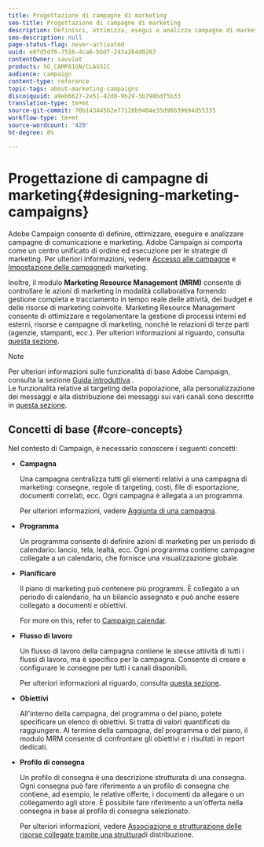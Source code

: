 ```yaml
---
title: Progettazione di campagne di marketing
seo-title: Progettazione di campagne di marketing
description: Definisci, ottimizza, esegui e analizza campagne di marketing.
seo-description: null
page-status-flag: never-activated
uuid: e0fd5df6-7516-4ca6-bbdf-243a264d0283
contentOwner: sauviat
products: SG_CAMPAIGN/CLASSIC
audience: campaign
content-type: reference
topic-tags: about-marketing-campaigns
discoiquuid: a9eb6627-2e51-42d0-9b29-5b798bdf5b33
translation-type: tm+mt
source-git-commit: 70b143445b2e77128b9404e35d96b39694d55335
workflow-type: tm+mt
source-wordcount: '420'
ht-degree: 8%

---
```



# Progettazione di campagne di marketing{#designing-marketing-campaigns}

 Adobe Campaign consente di definire, ottimizzare, eseguire e analizzare campagne di comunicazione e marketing.  Adobe Campaign si comporta come un centro unificato di ordine ed esecuzione per le strategie di marketing. Per ulteriori informazioni, vedere [Accesso alle campagne](../../campaign/using/accessing-campaigns.md) e [Impostazione delle campagne](../../campaign/using/setting-up-marketing-campaigns.md)di marketing.

Inoltre, il modulo **Marketing Resource Management (MRM)** consente di controllare le azioni di marketing in modalità collaborativa fornendo gestione completa e tracciamento in tempo reale delle attività, dei budget e delle risorse di marketing coinvolte. Marketing Resource Management consente di ottimizzare e regolamentare la gestione di processi interni ed esterni, risorse e campagne di marketing, nonché le relazioni di terze parti (agenzie, stampanti, ecc.). Per ulteriori informazioni al riguardo, consulta [questa sezione](../../campaign/using/about-marketing-resource-management.md).

>[!NOTE]
>
>Per ulteriori informazioni sulle funzionalità di base  Adobe Campaign, consulta la sezione [Guida introduttiva](../../platform/using/about-adobe-campaign-classic.md) .\
>Le funzionalità relative al targeting della popolazione, alla personalizzazione dei messaggi e alla distribuzione dei messaggi sui vari canali sono descritte in [questa sezione](../../delivery/using/steps-about-delivery-creation-steps.md).

## Concetti di base {#core-concepts}

Nel contesto di Campaign, è necessario conoscere i seguenti concetti:

* **Campagna**

   Una campagna centralizza tutti gli elementi relativi a una campagna di marketing: consegne, regole di targeting, costi, file di esportazione, documenti correlati, ecc. Ogni campagna è allegata a un programma.

   Per ulteriori informazioni, vedere [Aggiunta di una campagna](../../campaign/using/setting-up-marketing-campaigns.md#adding-a-campaign).

* **Programma**

   Un programma consente di definire azioni di marketing per un periodo di calendario: lancio, tela, lealtà, ecc. Ogni programma contiene campagne collegate a un calendario, che fornisce una visualizzazione globale.

* **Pianificare**

   Il piano di marketing può contenere più programmi. È collegato a un periodo di calendario, ha un bilancio assegnato e può anche essere collegato a documenti e obiettivi.

   For more on this, refer to [Campaign calendar](../../campaign/using/accessing-marketing-campaigns.md#campaign-calendar).

* **Flusso di lavoro**

   Un flusso di lavoro della campagna contiene le stesse attività di tutti i flussi di lavoro, ma è specifico per la campagna. Consente di creare e configurare le consegne per tutti i canali disponibili.

   Per ulteriori informazioni al riguardo, consulta [questa sezione](../../campaign/using/marketing-campaign-deliveries.md#building-the-main-target-in-a-workflow).

* **Obiettivi**

   All&#39;interno della campagna, del programma o del piano, potete specificare un elenco di obiettivi. Si tratta di valori quantificati da raggiungere. Al termine della campagna, del programma o del piano, il modulo MRM consente di confrontare gli obiettivi e i risultati in report dedicati.

* **Profilo di consegna**

   Un profilo di consegna è una descrizione strutturata di una consegna. Ogni consegna può fare riferimento a un profilo di consegna che contiene, ad esempio, le relative offerte, i documenti da allegare o un collegamento agli store. È possibile fare riferimento a un&#39;offerta nella consegna in base al profilo di consegna selezionato.

   Per ulteriori informazioni, vedere [Associazione e strutturazione delle risorse collegate tramite una struttura](../../campaign/using/marketing-campaign-deliveries.md#associating-and-structuring-resources-linked-via-a-delivery-outline)di distribuzione.

